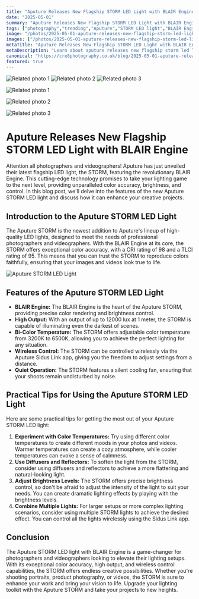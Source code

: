 ```yaml
---
title: "Aputure Releases New Flagship STORM LED Light with BLAIR Engine"
date: "2025-05-01"
summary: "Aputure Releases New Flagship STORM LED Light with BLAIR Engine - A trending topic in photography."
tags: ["photography","trending","Aputure","STORM LED light","BLAIR Engine","photographers","videographers","color accuracy","brightness","control","lighting game","creative projects"]
image: "/photos/2025-05-01-aputure-releases-new-flagship-storm-led-light-with-blair-engine-1.jpg"
images: ["/photos/2025-05-01-aputure-releases-new-flagship-storm-led-light-with-blair-engine-1.jpg","/photos/2025-05-01-aputure-releases-new-flagship-storm-led-light-with-blair-engine-2.jpg","/photos/2025-05-01-aputure-releases-new-flagship-storm-led-light-with-blair-engine-3.jpg"]
metaTitle: "Aputure Releases New Flagship STORM LED Light with BLAIR Engine | cre8 Photography"
metaDescription: "Learn about aputure releases new flagship storm led light with blair engine in photography with practical tips and insights."
canonical: "https://cre8photography.co.uk/blog/2025-05-01-aputure-releases-new-flagship-storm-led-light-with-blair-engine"
featured: true
---
```


<!-- Gallery as HTML -->

<div class="grid grid-cols-1 sm:grid-cols-2 md:grid-cols-3 gap-4">
  <img src="/photos/2025-05-01-aputure-releases-new-flagship-storm-led-light-with-blair-engine-1.jpg" alt="Related photo 1" class="w-full rounded-lg" />
<img src="/photos/2025-05-01-aputure-releases-new-flagship-storm-led-light-with-blair-engine-2.jpg" alt="Related photo 2" class="w-full rounded-lg" />
<img src="/photos/2025-05-01-aputure-releases-new-flagship-storm-led-light-with-blair-engine-3.jpg" alt="Related photo 3" class="w-full rounded-lg" />
</div>


<!-- Gallery as Markdown -->
![Related photo 1](/photos/2025-05-01-aputure-releases-new-flagship-storm-led-light-with-blair-engine-1.jpg)


![Related photo 2](/photos/2025-05-01-aputure-releases-new-flagship-storm-led-light-with-blair-engine-2.jpg)


![Related photo 3](/photos/2025-05-01-aputure-releases-new-flagship-storm-led-light-with-blair-engine-3.jpg)



# Aputure Releases New Flagship STORM LED Light with BLAIR Engine

Attention all photographers and videographers! Aputure has just unveiled their latest flagship LED light, the STORM, featuring the revolutionary BLAIR Engine. This cutting-edge technology promises to take your lighting game to the next level, providing unparalleled color accuracy, brightness, and control. In this blog post, we'll delve into the features of the new Aputure STORM LED light and discuss how it can enhance your creative projects.

## Introduction to the Aputure STORM LED Light

The Aputure STORM is the newest addition to Aputure's lineup of high-quality LED lights, designed to meet the needs of professional photographers and videographers. With the BLAIR Engine at its core, the STORM offers exceptional color accuracy, with a CRI rating of 98 and a TLCI rating of 95. This means that you can trust the STORM to reproduce colors faithfully, ensuring that your images and videos look true to life.

![Aputure STORM LED Light](/path/to/image)

## Features of the Aputure STORM LED Light

- **BLAIR Engine:** The BLAIR Engine is the heart of the Aputure STORM, providing precise color rendering and brightness control.
- **High Output:** With an output of up to 12000 lux at 1 meter, the STORM is capable of illuminating even the darkest of scenes.
- **Bi-Color Temperature:** The STORM offers adjustable color temperature from 3200K to 6500K, allowing you to achieve the perfect lighting for any situation.
- **Wireless Control:** The STORM can be controlled wirelessly via the Aputure Sidus Link app, giving you the freedom to adjust settings from a distance.
- **Quiet Operation:** The STORM features a silent cooling fan, ensuring that your shoots remain undisturbed by noise.

## Practical Tips for Using the Aputure STORM LED Light

Here are some practical tips for getting the most out of your Aputure STORM LED light:

1. **Experiment with Color Temperatures:** Try using different color temperatures to create different moods in your photos and videos. Warmer temperatures can create a cozy atmosphere, while cooler temperatures can evoke a sense of calmness.
2. **Use Diffusers and Reflectors:** To soften the light from the STORM, consider using diffusers and reflectors to achieve a more flattering and natural-looking light.
3. **Adjust Brightness Levels:** The STORM offers precise brightness control, so don't be afraid to adjust the intensity of the light to suit your needs. You can create dramatic lighting effects by playing with the brightness levels.
4. **Combine Multiple Lights:** For larger setups or more complex lighting scenarios, consider using multiple STORM lights to achieve the desired effect. You can control all the lights wirelessly using the Sidus Link app.

## Conclusion

The Aputure STORM LED light with BLAIR Engine is a game-changer for photographers and videographers looking to elevate their lighting setups. With its exceptional color accuracy, high output, and wireless control capabilities, the STORM offers endless creative possibilities. Whether you're shooting portraits, product photography, or videos, the STORM is sure to enhance your work and bring your vision to life. Upgrade your lighting toolkit with the Aputure STORM and take your projects to new heights.

